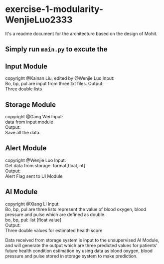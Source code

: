 # exercise-1-modularity-WenjieLuo2333
It's a readme document for the architecture based on the design of Mohit.

## Simply run ```main.py``` to excute the

## Input Module
copyright @Kainan Liu, edited by @Wenjie Luo
Input:<br/>
Bo, bp, pul are input from three txt files.
Output:<br/>
Three double lists<br/>

## Storage Module
copyright @Gang Wei
Input:<br/>
data from input module<br/>
Output:<br/>
Save all the data.<br/>


## Alert Module
copyright @Wenjie Luo
Input:<br/>
Get data from storage. format[float,int]<br/>
Output:<br/>
Alert Flag sent to UI Module<br/>


## AI Module
copyright @Xiang Li
Input:<br/>
Bo, bp, pul are three lists represent the value of blood oxygen, blood pressure and pulse which are defined as double.<br/>
bo, bp, pul: list [float value]<br/>
Output:<br/>
Three double values for estimated health score

Data received from storage system is input to the unsupervised AI Module, and will generate the output which are three predicted values for patients’ future health condition estimation by using data as blood oxygen, blood pressure and pulse stored in storage system to make prediction.
